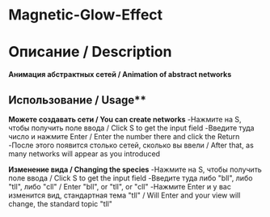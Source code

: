 # Magnetic-Glow-Effect

# Описание / Description
**Анимация абстрактных сетей / Animation of abstract networks**
## Использование / Usage** 
**Можете создавать сети / You can create networks**
-Нажмите на S, чтобы получить поле ввода / Click S to get the input field
-Введите туда число и нажмите Enter / Enter the number there and click the Return
-После этого появится столько сетей, сколько вы ввели / After that, as many networks will appear as you introduced

**Изменение вида / Changing the species**
-Нажмите на S, чтобы получить поле ввода / Click S to get the input field
-Введите туда либо "bll", либо "tll", либо "cll" / Enter "bll", or "tll", or "cll"
-Нажмите Enter и у вас изменится вид, стандартная тема "tll" / Will Enter and your view will change, the standard topic "tll" 


